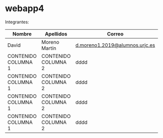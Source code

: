 # webapp4


Integrantes:

| Nombre| Apellidos| Correo| Github|
| ----- | ---- | ----|----|
| David| Moreno Martín | d.moreno1.2019@alumnos.urjc.es| DavidMorenoo
| CONTENIDO COLUMNA 1 | CONTENIDO COLUMNA 2 | dddd| jjjj
| CONTENIDO COLUMNA 1 | CONTENIDO COLUMNA 2 | dddd| jjjj
| CONTENIDO COLUMNA 1 | CONTENIDO COLUMNA 2 | dddd| jjjj
| CONTENIDO COLUMNA 1 | CONTENIDO COLUMNA 2 | dddd| jjjj

